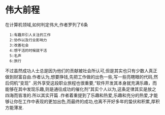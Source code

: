 # 伟大前程
在计算机领域,如何判定伟大,作者罗列了6条

      1:有趣并引人关注的工作
      2:协作以及行业影响力
      3:改善社会
      4:想干活的时候就干活
      5:名声
      6:旅行

不过虽然成功人士总是因为他们的贡献被社会所认可,但是其实也只有少数人真正做到财富自由.作者认为,想要挣钱,先把工作做的出色一些,写一些亮瞎眼的代码,然后伺机“变现”
.另外享受这段职业旅程也很重要,“软件开发其本身就充满乐趣，而能够在其中发现乐趣,则是通往成功的催化剂“其实个人以为,这条定律其实是放之四海而皆准的.所以其实开篇
.作者着重提到了乐趣和热爱,乐趣和充分的热爱,才能够让你在工作中表现的更加出色,而最终的成功,也离不开好多年的蛰伏和积累,厚积方能薄发.
